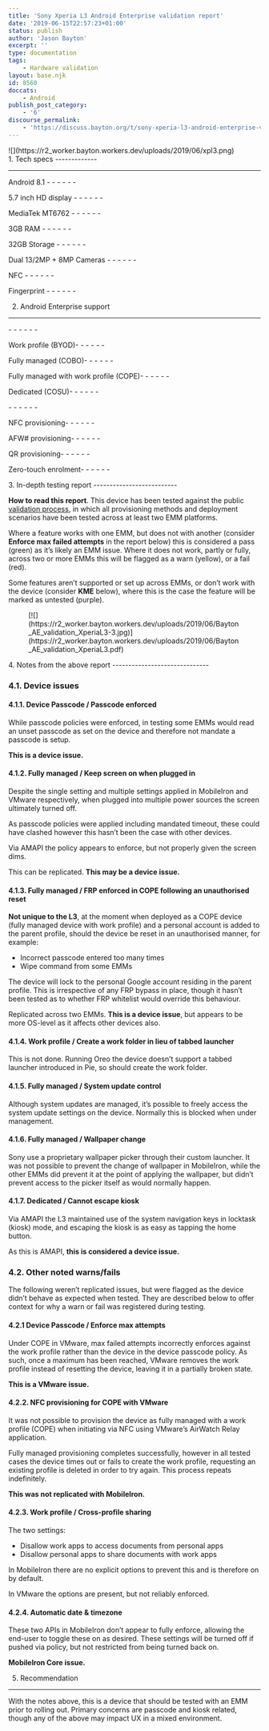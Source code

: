 ```yaml
---
title: 'Sony Xperia L3 Android Enterprise validation report'
date: '2019-06-15T22:57:23+01:00'
status: publish
author: 'Jason Bayton'
excerpt: ''
type: documentation
tags: 
    - Hardware validation
layout: base.njk
id: 8560
doccats:
    - Android
publish_post_category:
    - '6'
discourse_permalink:
    - 'https://discuss.bayton.org/t/sony-xperia-l3-android-enterprise-validation-report/304'
---
```

<div class="wp-block-image">![](https://r2_worker.bayton.workers.dev/uploads/2019/06/xpl3.png)</div>1. Tech specs
-------------

- - - - - -

Android 8.1 - - - - - -

5.7 inch HD display - - - - - -

MediaTek MT6762 - - - - - -

3GB RAM - - - - - -

32GB Storage - - - - - -

Dual 13/2MP + 8MP Cameras - - - - - -

 NFC - - - - - -

 Fingerprint - - - - - -

2. Android Enterprise support
-----------------------------

<div class="wp-block-columns has-2-columns"><div class="wp-block-column">- - - - - -

 Work profile (BYOD)- - - - - -

 Fully managed (COBO)- - - - - -

 Fully managed with work profile (COPE)- - - - - -

 Dedicated (COSU)- - - - - -

</div><div class="wp-block-column">- - - - - -

 NFC provisioning- - - - - -

 AFW# provisioning- - - - - -

 QR provisioning- - - - - -

 Zero-touch enrolment- - - - - -

</div></div>3. In-depth testing report
--------------------------

**How to read this report**. This device has been tested against the public [validation process](/android/android-enterprise-device-support/validation-process-and-information/), in which all provisioning methods and deployment scenarios have been tested across at least two EMM platforms.

Where a feature works with one EMM, but does not with another (consider **Enforce max failed attempts** in the report below) this is considered a pass (green) as it’s likely an EMM issue. Where it does not work, partly or fully, across two or more EMMs this will be flagged as a warn (yellow), or a fail (red).

Some features aren’t supported or set up across EMMs, or don’t work with the device (consider **KME** below), where this is the case the feature will be marked as untested (purple).

<figure class="wp-block-image">[![](https://r2_worker.bayton.workers.dev/uploads/2019/06/Bayton_AE_validation_XperiaL3-3.jpg)](https://r2_worker.bayton.workers.dev/uploads/2019/06/Bayton_AE_validation_XperiaL3.pdf)</figure>4. Notes from the above report
------------------------------

### 4.1. Device issues

#### 4.1.1. Device Passcode / Passcode enforced 

While passcode policies were enforced, in testing some EMMs would read an unset passcode as set on the device and therefore not mandate a passcode is setup.

**This is a device issue.**

#### 4.1.2. Fully managed / Keep screen on when plugged in

Despite the single setting and multiple settings applied in MobileIron and VMware respectively, when plugged into multiple power sources the screen ultimately turned off.

As passcode policies were applied including mandated timeout, these could have clashed however this hasn’t been the case with other devices.

Via AMAPI the policy appears to enforce, but not properly given the screen dims.

This can be replicated. **This may be a device issue.**

#### 4.1.3. Fully managed / FRP enforced in COPE following an unauthorised reset

**Not unique to the L3**, at the moment when deployed as a COPE device (fully managed device with work profile) and a personal account is added to the parent profile, should the device be reset in an unauthorised manner, for example:

- Incorrect passcode entered too many times
- Wipe command from some EMMs

The device will lock to the personal Google account residing in the parent profile. This is irrespective of any FRP bypass in place, though it hasn’t been tested as to whether FRP whitelist would override this behaviour.

Replicated across two EMMs. **This is a device issue**, but appears to be more OS-level as it affects other devices also.

#### 4.1.4. Work profile / Create a work folder in lieu of tabbed launcher

This is not done. Running Oreo the device doesn’t support a tabbed launcher introduced in Pie, so should create the work folder.

#### 4.1.5. Fully managed / System update control

Although system updates are managed, it’s possible to freely access the system update settings on the device. Normally this is blocked when under management.

#### 4.1.6. Fully managed / Wallpaper change

Sony use a proprietary wallpaper picker through their custom launcher. It was not possible to prevent the change of wallpaper in MobileIron, while the other EMMs did prevent it at the point of applying the wallpaper, but didn’t prevent access to the picker itself as would normally happen.

#### 4.1.7. Dedicated / Cannot escape kiosk

Via AMAPI the L3 maintained use of the system navigation keys in locktask (kiosk) mode, and escaping the kiosk is as easy as tapping the home button.

As this is AMAPI, **this is considered a device issue.**

### 4.2. Other noted warns/fails

The following weren’t replicated issues, but were flagged as the device didn’t behave as expected when tested. They are described below to offer context for why a warn or fail was registered during testing.

#### 4.2.1 Device Passcode / Enforce max attempts

Under COPE in VMware, max failed attempts incorrectly enforces against the work profile rather than the device in the device passcode policy. As such, once a maximum has been reached, VMware removes the work profile instead of resetting the device, leaving it in a partially broken state.

**This is a VMware issue.**

#### 4.2.2. NFC provisioning for COPE with VMware

It was not possible to provision the device as fully managed with a work profile (COPE) when initiating via NFC using VMware’s AirWatch Relay application.

Fully managed provisioning completes successfully, however in all tested cases the device times out or fails to create the work profile, requesting an existing profile is deleted in order to try again. This process repeats indefinitely.

**This was not replicated with MobileIron.**

#### 4.2.3. Work profile / Cross-profile sharing

The two settings:

- Disallow work apps to access documents from personal apps
- Disallow personal apps to share documents with work apps

In MobileIron there are no explicit options to prevent this and is therefore on by default.

In VMware the options are present, but not reliably enforced.

#### 4.2.4. Automatic date &amp; timezone

These two APIs in MobileIron don’t appear to fully enforce, allowing the end-user to toggle these on as desired. These settings will be turned off if pushed via policy, but not restricted from being turned back on.

**MobileIron Core issue.**

5. Recommendation
-----------------

With the notes above, this is a device that should be tested with an EMM prior to rolling out. Primary concerns are passcode and kiosk related, though any of the above may impact UX in a mixed environment.